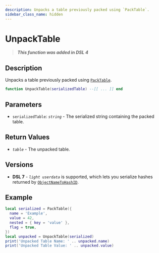```yaml
---
description: Unpacks a table previously packed using `PackTable`.
sidebar_class_name: hidden
---
```


# UnpackTable

> **_This function was added in DSL 4_**

## Description

Unpacks a table previously packed using [`PackTable`](./PackTable).

```lua
function UnpackTable(serializedTable) --[[ ... ]] end
```

## Parameters

- `serializedTable`: _`string`_ - The serialized string containing the packed table.

## Return Values

- _`table`_ - The unpacked table.

## Versions

- **DSL 7** - _`light userdata`_ is supported, which lets you serialize hashes returned by [`ObjectNameToHashID`](./ObjectNameToHashID).

## Example

```lua
local serialized = PackTable({
  name = 'Example',
  value = 42,
  nested = { key = 'value' },
  flag = true,
})
local unpacked = UnpackTable(serialized)
print('Unpacked Table Name: ' .. unpacked.name)
print('Unpacked Table Value: ' .. unpacked.value)
```
